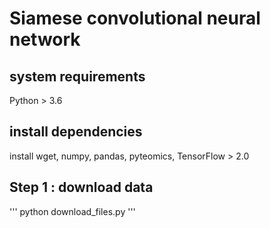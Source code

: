 # Siamese convolutional neural network

## system requirements
Python > 3.6

## install dependencies
install wget, numpy, pandas, pyteomics, TensorFlow > 2.0

## Step 1 : download data
'''
python download_files.py
'''
